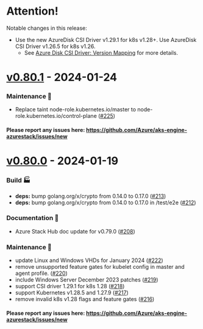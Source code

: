 

# Attention!

Notable changes in this release:
- Use the new AzureDisk CSI Driver v1.29.1 for k8s v1.28+. Use AzureDisk CSI Driver v1.26.5 for k8s v1.26.
  - See [Azure Disk CSI Driver: Version Mapping](../docs/topics/azure-stack.md#azure-disk-csi-driver-version-mapping) for more details.

  
<a name="v0.80.1"></a>
# [v0.80.1] - 2024-01-24

### Maintenance 🔧
- Replace taint node-role.kubernetes.io/master to node-role.kubernetes.io/control-plane ([#225](https://github.com/Azure/aks-engine-azurestack/issues/225))

#### Please report any issues here: https://github.com/Azure/aks-engine-azurestack/issues/new
[Unreleased]: https://github.com/Azure/aks-engine-azurestack/compare/v0.80.1...HEAD
[v0.80.1]: https://github.com/Azure/aks-engine-azurestack/compare/v0.80.0...v0.80.1



<a name="v0.80.0"></a>
# [v0.80.0] - 2024-01-19
### Build 🏭
- **deps:** bump golang.org/x/crypto from 0.14.0 to 0.17.0 ([#213](https://github.com/Azure/aks-engine-azurestack/issues/213))
- **deps:** bump golang.org/x/crypto from 0.14.0 to 0.17.0 in /test/e2e ([#212](https://github.com/Azure/aks-engine-azurestack/issues/212))

### Documentation 📘
- Azure Stack Hub doc update for v0.79.0 ([#208](https://github.com/Azure/aks-engine-azurestack/issues/208))

### Maintenance 🔧
- update Linux and Windows VHDs for January 2024 ([#222](https://github.com/Azure/aks-engine-azurestack/issues/222))
- remove unsupported feature gates for kubelet config in master and agent profile. ([#220](https://github.com/Azure/aks-engine-azurestack/issues/220))
- include Windows Server December 2023 patches ([#219](https://github.com/Azure/aks-engine-azurestack/issues/219))
- support CSI driver 1.29.1 for k8s 1.28 ([#218](https://github.com/Azure/aks-engine-azurestack/issues/218))
- support Kubernetes v1.28.5 and 1.27.9 ([#217](https://github.com/Azure/aks-engine-azurestack/issues/217))
- remove invalid k8s v1.28 flags and feature gates ([#216](https://github.com/Azure/aks-engine-azurestack/issues/216))

#### Please report any issues here: https://github.com/Azure/aks-engine-azurestack/issues/new
[Unreleased]: https://github.com/Azure/aks-engine-azurestack/compare/v0.80.0...HEAD
[v0.80.0]: https://github.com/Azure/aks-engine-azurestack/compare/v0.79.0...v0.80.0
